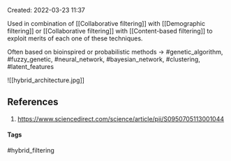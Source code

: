 Created: 2022-03-23 11:37

Used in combination of [[Collaborative filtering]] with [[Demographic filtering]] or [[Collaborative filtering]] with [[Content-based filtering]] to exploit merits of each one of these techniques.

Often based on bioinspired or probabilistic methods -> #genetic_algorithm, #fuzzy_genetic, #neural_network, #bayesian_network, #clustering, #latent_features

![[hybrid_architecture.jpg]]
## References
1. https://www.sciencedirect.com/science/article/pii/S0950705113001044


#### Tags
#hybrid_filtering